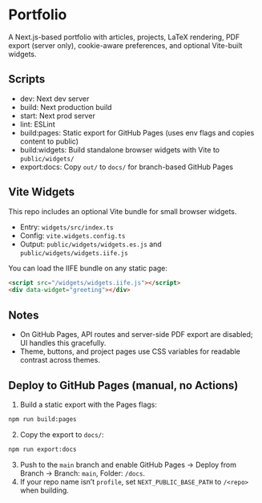 # Portfolio

A Next.js-based portfolio with articles, projects, LaTeX rendering, PDF export (server only), cookie-aware preferences, and optional Vite-built widgets.

## Scripts

- dev: Next dev server
- build: Next production build
- start: Next prod server
- lint: ESLint
- build:pages: Static export for GitHub Pages (uses env flags and copies content to public)
- build:widgets: Build standalone browser widgets with Vite to `public/widgets/`
- export:docs: Copy `out/` to `docs/` for branch-based GitHub Pages

## Vite Widgets

This repo includes an optional Vite bundle for small browser widgets.

- Entry: `widgets/src/index.ts`
- Config: `vite.widgets.config.ts`
- Output: `public/widgets/widgets.es.js` and `public/widgets/widgets.iife.js`

You can load the IIFE bundle on any static page:

```html
<script src="/widgets/widgets.iife.js"></script>
<div data-widget="greeting"></div>
```

## Notes

- On GitHub Pages, API routes and server-side PDF export are disabled; UI handles this gracefully.
- Theme, buttons, and project pages use CSS variables for readable contrast across themes.

## Deploy to GitHub Pages (manual, no Actions)

1. Build a static export with the Pages flags:

```bash
npm run build:pages
```

2. Copy the export to `docs/`:

```bash
npm run export:docs
```
3. Push to the `main` branch and enable GitHub Pages → Deploy from Branch → Branch: `main`, Folder: `/docs`.
4. If your repo name isn’t `profile`, set `NEXT_PUBLIC_BASE_PATH` to `/<repo>` when building.
